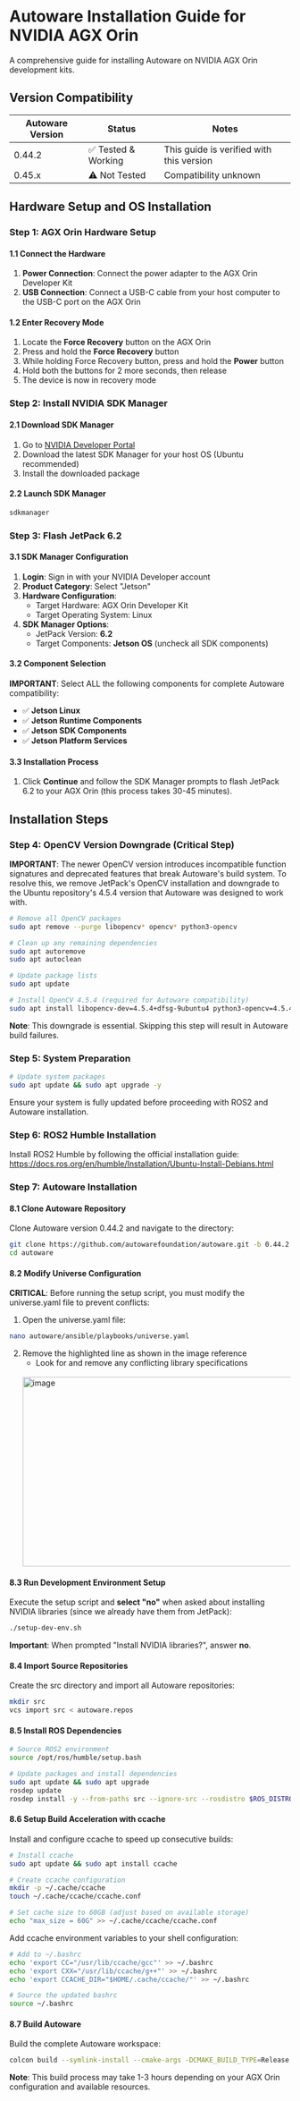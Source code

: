 # Autoware Installation Guide for NVIDIA AGX Orin

A comprehensive guide for installing Autoware on NVIDIA AGX Orin development kits.

## Version Compatibility

| Autoware Version | Status | Notes |
|------------------|--------|-------|
| 0.44.2 | ✅ Tested & Working | This guide is verified with this version |
| 0.45.x | ⚠️ Not Tested | Compatibility unknown |

## Hardware Setup and OS Installation

### Step 1: AGX Orin Hardware Setup

#### 1.1 Connect the Hardware
1. **Power Connection**: Connect the power adapter to the AGX Orin Developer Kit
2. **USB Connection**: Connect a USB-C cable from your host computer to the USB-C port on the AGX Orin

#### 1.2 Enter Recovery Mode
1. Locate the **Force Recovery** button on the AGX Orin
2. Press and hold the **Force Recovery** button
3. While holding Force Recovery button, press and hold the **Power** button
4. Hold both the buttons for 2 more seconds, then release
5. The device is now in recovery mode

### Step 2: Install NVIDIA SDK Manager

#### 2.1 Download SDK Manager
1. Go to [NVIDIA Developer Portal](https://developer.nvidia.com/sdk-manager)
2. Download the latest SDK Manager for your host OS (Ubuntu recommended)
3. Install the downloaded package

#### 2.2 Launch SDK Manager
```bash
sdkmanager
```

### Step 3: Flash JetPack 6.2

#### 3.1 SDK Manager Configuration
1. **Login**: Sign in with your NVIDIA Developer account
2. **Product Category**: Select "Jetson"
3. **Hardware Configuration**: 
   - Target Hardware: AGX Orin Developer Kit
   - Target Operating System: Linux
4. **SDK Manager Options**:
   - JetPack Version: **6.2**
   - Target Components: **Jetson OS** (uncheck all SDK components)

#### 3.2 Component Selection
**IMPORTANT**: Select ALL the following components for complete Autoware compatibility:
- ✅ **Jetson Linux**
- ✅ **Jetson Runtime Components**
- ✅ **Jetson SDK Components**
- ✅ **Jetson Platform Services**

#### 3.3 Installation Process
1. Click **Continue** and follow the SDK Manager prompts to flash JetPack 6.2 to your AGX Orin (this process takes 30-45 minutes).

## Installation Steps

### Step 4: OpenCV Version Downgrade (Critical Step)

**IMPORTANT**: The newer OpenCV version introduces incompatible function signatures and deprecated features that break Autoware's build system. To resolve this, we remove JetPack's OpenCV installation and downgrade to the Ubuntu repository's 4.5.4 version that Autoware was designed to work with.

```bash
# Remove all OpenCV packages
sudo apt remove --purge libopencv* opencv* python3-opencv

# Clean up any remaining dependencies
sudo apt autoremove
sudo apt autoclean

# Update package lists
sudo apt update

# Install OpenCV 4.5.4 (required for Autoware compatibility)
sudo apt install libopencv-dev=4.5.4+dfsg-9ubuntu4 python3-opencv=4.5.4+dfsg-9ubuntu4
```

**Note**: This downgrade is essential. Skipping this step will result in Autoware build failures.

### Step 5: System Preparation
```bash
# Update system packages
sudo apt update && sudo apt upgrade -y
```

Ensure your system is fully updated before proceeding with ROS2 and Autoware installation.

### Step 6: ROS2 Humble Installation

Install ROS2 Humble by following the official installation guide: https://docs.ros.org/en/humble/Installation/Ubuntu-Install-Debians.html

### Step 7: Autoware Installation

#### 8.1 Clone Autoware Repository

Clone Autoware version 0.44.2 and navigate to the directory:

```bash
git clone https://github.com/autowarefoundation/autoware.git -b 0.44.2
cd autoware
```

#### 8.2 Modify Universe Configuration

**CRITICAL**: Before running the setup script, you must modify the universe.yaml file to prevent conflicts:

1. Open the universe.yaml file:
```bash
nano autoware/ansible/playbooks/universe.yaml
```

2. Remove the highlighted line as shown in the image reference
   - Look for and remove any conflicting library specifications
   <br>
   <img width="664" height="339" alt="image" src="https://github.com/user-attachments/assets/e5d74c58-7b38-44b5-ac06-d390d23bb564" />

#### 8.3 Run Development Environment Setup

Execute the setup script and **select "no"** when asked about installing NVIDIA libraries (since we already have them from JetPack):

```bash
./setup-dev-env.sh
```

**Important**: When prompted "Install NVIDIA libraries?", answer **no**.

#### 8.4 Import Source Repositories

Create the src directory and import all Autoware repositories:

```bash
mkdir src
vcs import src < autoware.repos
```

#### 8.5 Install ROS Dependencies

```bash
# Source ROS2 environment
source /opt/ros/humble/setup.bash

# Update packages and install dependencies
sudo apt update && sudo apt upgrade
rosdep update
rosdep install -y --from-paths src --ignore-src --rosdistro $ROS_DISTRO
```

#### 8.6 Setup Build Acceleration with ccache

Install and configure ccache to speed up consecutive builds:

```bash
# Install ccache
sudo apt update && sudo apt install ccache

# Create ccache configuration
mkdir -p ~/.cache/ccache
touch ~/.cache/ccache/ccache.conf

# Set cache size to 60GB (adjust based on available storage)
echo "max_size = 60G" >> ~/.cache/ccache/ccache.conf
```

Add ccache environment variables to your shell configuration:

```bash
# Add to ~/.bashrc
echo 'export CC="/usr/lib/ccache/gcc"' >> ~/.bashrc
echo 'export CXX="/usr/lib/ccache/g++"' >> ~/.bashrc
echo 'export CCACHE_DIR="$HOME/.cache/ccache/"' >> ~/.bashrc

# Source the updated bashrc
source ~/.bashrc
```

#### 8.7 Build Autoware

Build the complete Autoware workspace:

```bash
colcon build --symlink-install --cmake-args -DCMAKE_BUILD_TYPE=Release
```

**Note**: This build process may take 1-3 hours depending on your AGX Orin configuration and available resources.
